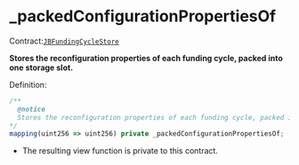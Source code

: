 # \_packedConfigurationPropertiesOf

Contract:[`JBFundingCycleStore`](../)​‌

**Stores the reconfiguration properties of each funding cycle, packed into one storage slot.**

Definition:

```javascript
/** 
  @notice
  Stores the reconfiguration properties of each funding cycle, packed into one storage slot.
*/
mapping(uint256 => uint256) private _packedConfigurationPropertiesOf;
```

* The resulting view function is private to this contract.

